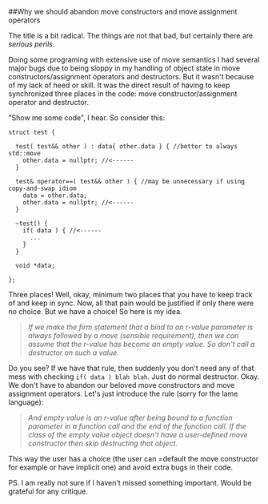 ##Why we should abandon move constructors and move assignment operators

  The title is a bit radical. The things are not that bad, but certainly there are *serious perils*.

  Doing some programing with extensive use of move semantics I had several major bugs due to being 
  sloppy in my handling of object state in move constructors/assignment operators and destructors.
  But it wasn't because of my lack of heed or skill. It was the direct result of having to keep 
  synchronized three places in the code: move constructor/assignment operator and destructor.

  "Show me some code", I hear. So consider this:


    struct test {

      test( test&& other ) : data{ other.data } { //better to always std::move 
        other.data = nullptr; //<------
      }
    
      test& operator==( test&& other ) { //may be unnecessary if using copy-and-swap idiom
        data = other.data;
        other.data = nullptr; //<------
      }

      ~test() {
        if( data ) { //<------
          ...
        }
      }

      void *data;

    };

  Three places! Well, okay, minimum two places that you have to keep track of and keep in sync.
  Now, all that pain would be justified if only there were no choice. But we have a choice! 
  So here is my idea. 

> *If we make the firm statement that a bind to an r-value parameter is always followed by a move 
> (sensible requirement), then we can assume that the r-value has become an empty value. So don't 
> call a destructor on such a value.*

  Do you see? If we have that rule, then suddenly you don't need any of that mess with checking 
  `if( data ) blah blah`. Just do normal destructor. Okay. We don't have to abandon our beloved 
  move constructors and move assignment operators. Let's just introduce the rule (sorry for the 
  lame language):

> *And empty value is an r-value after being bound to a function parameter in a function call and 
> the end of the function call. If the class of the empty value object doesn't have a user-defined 
> move constructor then skip destructing that object.*

  This way the user has a choice (the user can =default the move constructor for example or have 
  implicit one) and avoid extra bugs in their code.

  PS. I am really not sure if I haven't missed something important. Would be grateful for any 
  critique.


